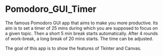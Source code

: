 # Pomodoro_GUI_Timer
The famous Pomodoro GUI app that aims to make you more productive. Its aim is to set a timer of 25 mins during which you are supposed to focus on a given topic. Then a short 5 min break starts automatically. After 4 rounds of work-break, a long break of 20 mins starts. The time can be adjusted. 

The goal of this app is to show the features of Tkinter and Canvas.
